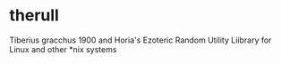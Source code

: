 # therull
Tiberius gracchus 1900 and Horia's Ezoteric Random Utility Liibrary for Linux and other *nix systems

